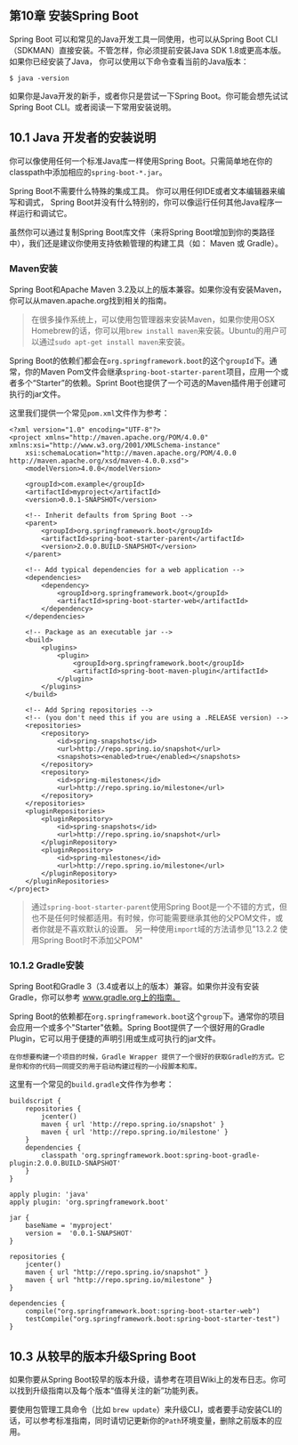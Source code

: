 ## 第10章 安装Spring Boot

Spring Boot 可以和常见的Java开发工具一同使用，也可以从Spring Boot CLI（SDKMAN）直接安装。不管怎样，你必须提前安装Java SDK 1.8或更高本版。 如果你已经安装了Java， 你可以使用以下命令查看当前的Java版本：

```
$ java -version
```

如果你是Java开发的新手，或者你只是尝试一下Spring Boot。你可能会想先试试Spring Boot CLI。或者阅读一下常用安装说明。

## 10.1 Java 开发者的安装说明

你可以像使用任何一个标准Java库一样使用Spring Boot。只需简单地在你的classpath中添加相应的`spring-boot-*.jar`。

Spring Boot不需要什么特殊的集成工具。 你可以用任何IDE或者文本编辑器来编写和调式， Spring Boot并没有什么特别的，你可以像运行任何其他Java程序一样运行和调试它。

虽然你可以通过复制Spring Boot库文件（来将Spring Boot增加到你的类路径中），我们还是建议你使用支持依赖管理的构建工具（如： Maven 或 Gradle）。

### Maven安装
Spring Boot和Apache Maven 3.2及以上的版本兼容。如果你没有安装Maven，你可以从maven.apache.org找到相关的指南。


> 在很多操作系统上，可以使用包管理器来安装Maven，如果你使用OSX Homebrew的话，你可以用`brew install maven`来安装。Ubuntu的用户可以通过`sudo apt-get install maven`来安装。

Spring Boot的依赖们都会在`org.springframework.boot`的这个`groupId`下。通常，你的Maven Pom文件会继承`spring-boot-starter-parent`项目，应用一个或者多个“Starter”的依赖。Sprint Boot也提供了一个可选的Maven插件用于创建可执行的jar文件。

这里我们提供一个常见`pom.xml`文件作为参考：

```
<?xml version="1.0" encoding="UTF-8"?>
<project xmlns="http://maven.apache.org/POM/4.0.0" xmlns:xsi="http://www.w3.org/2001/XMLSchema-instance"
    xsi:schemaLocation="http://maven.apache.org/POM/4.0.0 http://maven.apache.org/xsd/maven-4.0.0.xsd">
    <modelVersion>4.0.0</modelVersion>

    <groupId>com.example</groupId>
    <artifactId>myproject</artifactId>
    <version>0.0.1-SNAPSHOT</version>

    <!-- Inherit defaults from Spring Boot -->
    <parent>
        <groupId>org.springframework.boot</groupId>
        <artifactId>spring-boot-starter-parent</artifactId>
        <version>2.0.0.BUILD-SNAPSHOT</version>
    </parent>

    <!-- Add typical dependencies for a web application -->
    <dependencies>
        <dependency>
            <groupId>org.springframework.boot</groupId>
            <artifactId>spring-boot-starter-web</artifactId>
        </dependency>
    </dependencies>

    <!-- Package as an executable jar -->
    <build>
        <plugins>
            <plugin>
                <groupId>org.springframework.boot</groupId>
                <artifactId>spring-boot-maven-plugin</artifactId>
            </plugin>
        </plugins>
    </build>

    <!-- Add Spring repositories -->
    <!-- (you don't need this if you are using a .RELEASE version) -->
    <repositories>
        <repository>
            <id>spring-snapshots</id>
            <url>http://repo.spring.io/snapshot</url>
            <snapshots><enabled>true</enabled></snapshots>
        </repository>
        <repository>
            <id>spring-milestones</id>
            <url>http://repo.spring.io/milestone</url>
        </repository>
    </repositories>
    <pluginRepositories>
        <pluginRepository>
            <id>spring-snapshots</id>
            <url>http://repo.spring.io/snapshot</url>
        </pluginRepository>
        <pluginRepository>
            <id>spring-milestones</id>
            <url>http://repo.spring.io/milestone</url>
        </pluginRepository>
    </pluginRepositories>
</project>
```

> 通过`spring-boot-starter-parent`使用Spring Boot是一个不错的方式，但也不是任何时候都适用。有时候，你可能需要继承其他的父POM文件，或者你就是不喜欢默认的设置。 另一种使用`import`域的方法请参见"13.2.2 使用Spring Boot时不添加父POM"

### 10.1.2 Gradle安装
Spring Boot和Gradle 3（3.4或者以上的版本）兼容。如果你并没有安装Gradle，你可以参考 www.gradle.org上的指南。

Spring Boot的依赖都在`org.springframework.boot`这个`group`下。通常你的项目会应用一个或多个"Starter"依赖。Spring Boot提供了一个很好用的Gradle Plugin，它可以用于便捷的声明引用或生成可执行的jar文件。

```
在你想要构建一个项目的时候，Gradle Wrapper 提供了一个很好的获取Gradle的方式。它是你和你的代码一同提交的用于启动构建过程的一小段脚本和库。
```

这里有一个常见的`build.gradle`文件作为参考：

```
buildscript {
    repositories {
        jcenter()
        maven { url 'http://repo.spring.io/snapshot' }
        maven { url 'http://repo.spring.io/milestone' }
    }
    dependencies {
        classpath 'org.springframework.boot:spring-boot-gradle-plugin:2.0.0.BUILD-SNAPSHOT'
    }
}

apply plugin: 'java'
apply plugin: 'org.springframework.boot'

jar {
    baseName = 'myproject'
    version =  '0.0.1-SNAPSHOT'
}

repositories {
    jcenter()
    maven { url "http://repo.spring.io/snapshot" }
    maven { url "http://repo.spring.io/milestone" }
}

dependencies {
    compile("org.springframework.boot:spring-boot-starter-web")
    testCompile("org.springframework.boot:spring-boot-starter-test")
}
```

## 10.3 从较早的版本升级Spring Boot
如果你要从Spring Boot较早的版本升级，请参考在项目Wiki上的发布日志。你可以找到升级指南以及每个版本“值得关注的新”功能列表。

要使用包管理工具命令（比如 `brew update`）来升级CLI，或者要手动安装CLI的话，可以参考标准指南，同时请切记更新你的`Path`环境变量，删除之前版本的应用。
